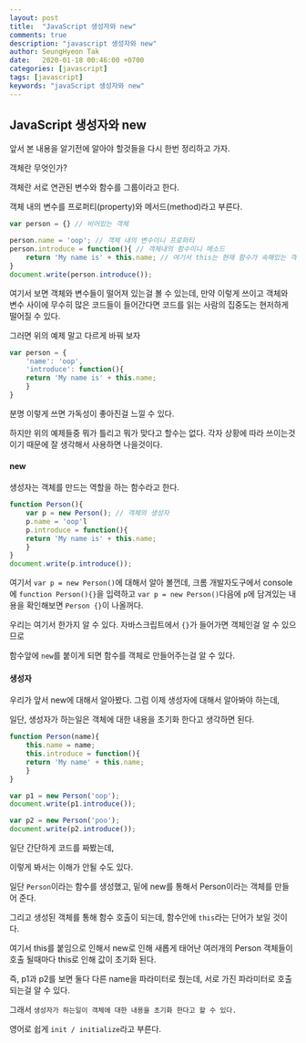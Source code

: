 ```yaml
---
layout: post
title:  "JavaScript 생성자와 new"
comments: true
description: "javascript 생성자와 new"
author: SeungHyeon Tak
date:   2020-01-18 00:46:00 +0700
categories: [javascript]
tags: [javascript]
keywords: "javaScript 생성자와 new"
---
```

## JavaScript 생성자와 new

앞서 본 내용을 알기전에 알아야 할것들을 다시 한번 정리하고 가자.

객체란 무엇인가?

객체란 서로 연관된 변수와 함수를 그룹이라고 한다.

객체 내의 변수를 프로퍼티(property)와 메서드(method)라고 부른다.

```javascript
var person = {} // 비어있는 객체

person.name = 'oop'; // 객체 내의 변수이니 프로퍼티
person.introduce = function(){ // 객체내의 함수이니 메소드
    return 'My name is' + this.name; // 여기서 this는 현재 함수가 속해있는 객체를 가르키는것이다. 그러므로 person 객체를 this라고 할 수 있다.
}
document.write(person.introduce());
```

여기서 보면 객체와 변수들이 떨어져 있는걸 볼 수 있는데, 만약 이렇게 쓰이고 객체와 변수 사이에 무수히 많은 코드들이 들어간다면 코드를 읽는 사람의 집중도는 현저하게 떨어질 수 있다.

그러면 위의 예제 말고 다르게 바꿔 보자

```javascript
var person = {
    'name': 'oop',
    'introduce': function(){
	return 'My name is' + this.name;
    }
}
```

분명 이렇게 쓰면 가독성이 좋아진걸 느낄 수 있다.

하지만 위의 예제들중 뭐가 틀리고 뭐가 맞다고 할수는 없다. 각자 상황에 따라 쓰이는것이기 때문에 잘 생각해서 사용하면 나을것이다.

#### new

생성자는 객체를 만드는 역할을 하는 함수라고 한다.

```javascript
function Person(){
    var p = new Person(); // 객체의 생성자
    p.name = 'oop'l
    p.introduce = function(){
	return 'My name is' + this.name;
    }
}
document.write(p.introduce());
```

여기서 `var p = new Person()`에 대해서 알아 볼껀데, 크롬 개발자도구에서 console에 `function Person(){}`을 입력하고 `var p = new Person()`다음에 `p`에 담겨있는 내용을 확인해보면
`Person {}`이 나올꺼다. 

우리는 여기서 한가지 알 수 있다. 자바스크립트에서 `{}`가 들어가면 객체인걸 알 수 있으므로

함수앞에 `new`를 붙이게 되면 함수를 객체로 만들어주는걸 알 수 있다.

#### 생성자

우리가 앞서 new에 대해서 알아봤다. 그럼 이제 생성자에 대해서 알아봐야 하는데, 

일단, 생성자가 하는일은 객체에 대한 내용을 초기화 한다고 생각하면 된다.

```javascript
function Person(name){
    this.name = name;
    this.introduce = function(){
	return 'My name' + this.name;
    }
}

var p1 = new Person('oop');
document.write(p1.introduce());

var p2 = new Person('poo');
document.write(p2.introduce());
```

일단 간단하게 코드를 짜봤는데,

이렇게 봐서는 이해가 안될 수도 있다.

일단 `Person`이라는 함수를 생성했고, 밑에 new를 통해서 Person이라는 객체를 만들어 준다.

그리고 생성된 객체를 통해 함수 호출이 되는데, 함수안에 `this`라는 단어가 보일 것이다.

여기서 this를 붙임으로 인해서 new로 인해 새롭게 태어난 여러개의 Person 객체들이 호출 될때마다 this로 인해 값이 초기화 된다.

즉, p1과 p2를 보면 둘다 다른 name을 파라미터로 줬는데, 서로 가진 파라미터로 호출되는걸 알 수 있다.

그래서 `생성자가 하는일이 객체에 대한 내용을 초기화 한다고 할 수 있다.`

영어로 쉽게 `init / initialize`라고 부른다.
